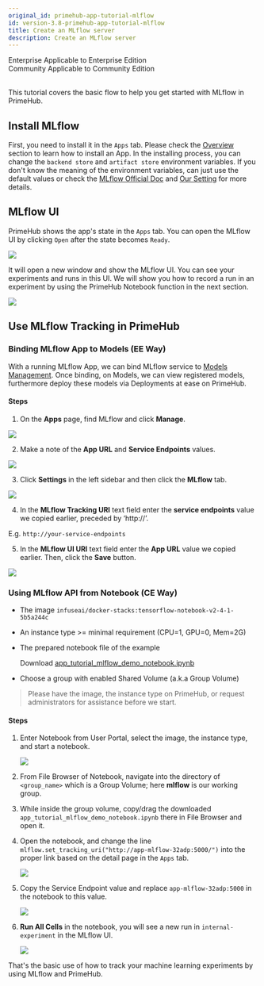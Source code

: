 ```yaml
---
original_id: primehub-app-tutorial-mlflow
id: version-3.8-primehub-app-tutorial-mlflow
title: Create an MLflow server
description: Create an MLflow server
---
```

<div class="label-sect">
  <div class="ee-only tooltip">Enterprise
    <span class="tooltiptext">Applicable to Enterprise Edition</span>
  </div>
  <div class="ce-only tooltip">Community
    <span class="tooltiptext">Applicable to Community Edition</span>
  </div>
</div>
<br>

This tutorial covers the basic flow to help you get started with MLflow in PrimeHub.

## Install MLflow
First, you need to install it in the `Apps` tab. Please check the [Overview](primehub-app) section to learn how to install an App. In the installing process, you can change the `backend store` and `artifact store` environment variables. If you don't know the meaning of the environment variables, can just use the default values or check the [MLflow Official Doc](https://mlflow.org/docs/latest/tracking.html#mlflow-tracking-servers) and [Our Setting](primehub-app-builtin-mlflow) for more details.

## MLflow UI
PrimeHub shows the app's state in the `Apps` tab. You can open the MLflow UI by clicking `Open` after the state becomes `Ready`.

![](assets/app_tutorial_mlflow_app_block.png)

It will open a new window and show the MLflow UI. You can see your experiments and runs in this UI. We will show you how to record a run in an experiment by using the PrimeHub Notebook function in the next section.

![](assets/app_tutorial_mlflow_ui.png)

## Use MLflow Tracking in PrimeHub

### Binding MLflow App to Models (EE Way)

With a running MLflow App, we can bind MLflow service to [Models Management](model-management). Once binding, on Models, we can view registered models, furthermore deploy these models via Deployments at ease on PrimeHub.

#### Steps

1. On the **Apps** page, find MLflow and click **Manage**.

![](assets/primehub-end-to-end-tutorial-configure-mlflow-1.png)

2. Make a note of the **App URL** and **Service Endpoints** values.

![](assets/primehub-end-to-end-tutorial-configure-mlflow-2.png)

3. Click **Settings** in the left sidebar and then click the **MLflow** tab.

![](assets/primehub-end-to-end-tutorial-configure-mlflow-3.png)

4. In the **MLflow Tracking URI** text field enter the **service endpoints** value we copied earlier, preceded by ‘http://’. 

E.g. `http://your-service-endpoints`

5. In the **MLflow UI URI** text field enter the **App URL** value we copied earlier. Then, click the **Save** button.

![](assets/primehub-end-to-end-tutorial-configure-mlflow-4.png)




### Using MLflow API from Notebook (CE Way)

- The image `infuseai/docker-stacks:tensorflow-notebook-v2-4-1-5b5a244c`
- An instance type >= minimal requirement (CPU=1, GPU=0, Mem=2G)
- The prepared notebook file of the example

    Download [app_tutorial_mlflow_demo_notebook.ipynb](assets/app_tutorial_mlflow_demo_notebook.ipynb)

- Choose a group with enabled Shared Volume (a.k.a Group Volume)

>Please have the image, the instance type on PrimeHub, or request administrators for assistance before we start.

#### Steps

1. Enter Notebook from User Portal, select the image, the instance type, and start a notebook.

    ![](assets/app_tutorial_mlflow_notebook.png)

2. From File Browser of Notebook, navigate into the directory of `<group_name>`  which is a Group Volume; here **mlflow** is our working group.

3. While inside the group volume, copy/drag the downloaded `app_tutorial_mlflow_demo_notebook.ipynb` there in File Browser and open it.

4. Open the notebook, and change the line `mlflow.set_tracking_uri("http://app-mlflow-32adp:5000/")` into the proper link based on the detail page in the `Apps` tab.

    ![](assets/app_tutorial_mlflow_app_block2.png)

5. Copy the Service Endpoint value and replace `app-mlflow-32adp:5000` in the notebook to this value.

    ![](assets/app_tutorial_mlflow_app_detail.png)

6. **Run All Cells** in the notebook, you will see a new run in `internal-experiment` in the MLflow UI.

    ![](assets/app_tutorial_mlflow_run.png)

That's the basic use of how to track your machine learning experiments by using MLflow and PrimeHub.


